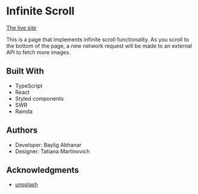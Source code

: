 # Infinite Scroll

[The live site](https://bailig.github.io/fun-projects/#/infinite-scroll)

This is a page that implements infinite scroll functionality. As you scroll to the bottom of the page, a new network request will be made to an external API to fetch more images.

## Built With

- TypeScript
- React
- Styled components
- SWR
- Ramda

## Authors

- Developer: Baylig Abhanar
- Designer: Tatiana Martinovich

## Acknowledgments

- [unsplash](https://unsplash.com/developers)
